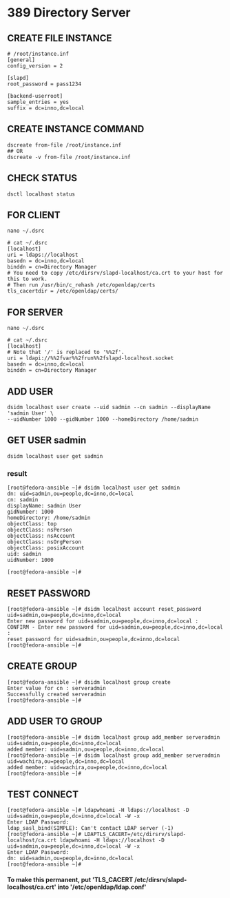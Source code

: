 # 389 Directory Server

## CREATE FILE INSTANCE

````
# /root/instance.inf
[general]
config_version = 2

[slapd]
root_password = pass1234

[backend-userroot]
sample_entries = yes
suffix = dc=inno,dc=local
````

## CREATE INSTANCE COMMAND

````
dscreate from-file /root/instance.inf
## OR
dscreate -v from-file /root/instance.inf
````


## CHECK STATUS
````
dsctl localhost status
````


## FOR CLIENT

````
nano ~/.dsrc

# cat ~/.dsrc
[localhost]
uri = ldaps://localhost
basedn = dc=inno,dc=local
binddn = cn=Directory Manager
# You need to copy /etc/dirsrv/slapd-localhost/ca.crt to your host for this to work.
# Then run /usr/bin/c_rehash /etc/openldap/certs
tls_cacertdir = /etc/openldap/certs/
````

## FOR SERVER

````
nano ~/.dsrc

# cat ~/.dsrc
[localhost]
# Note that '/' is replaced to '%%2f'.
uri = ldapi://%%2fvar%%2frun%%2fslapd-localhost.socket
basedn = dc=inno,dc=local
binddn = cn=Directory Manager
````


## ADD USER
````
dsidm localhost user create --uid sadmin --cn sadmin --displayName 'sadmin User' \
--uidNumber 1000 --gidNumber 1000 --homeDirectory /home/sadmin
````

## GET USER sadmin
````
dsidm localhost user get sadmin
````

### result
````
[root@fedora-ansible ~]# dsidm localhost user get sadmin
dn: uid=sadmin,ou=people,dc=inno,dc=local
cn: sadmin
displayName: sadmin User
gidNumber: 1000
homeDirectory: /home/sadmin
objectClass: top
objectClass: nsPerson
objectClass: nsAccount
objectClass: nsOrgPerson
objectClass: posixAccount
uid: sadmin
uidNumber: 1000

[root@fedora-ansible ~]#
````

## RESET PASSWORD
````
[root@fedora-ansible ~]# dsidm localhost account reset_password uid=sadmin,ou=people,dc=inno,dc=local
Enter new password for uid=sadmin,ou=people,dc=inno,dc=local :
CONFIRM - Enter new password for uid=sadmin,ou=people,dc=inno,dc=local :
reset password for uid=sadmin,ou=people,dc=inno,dc=local
[root@fedora-ansible ~]#
````

## CREATE GROUP

````
[root@fedora-ansible ~]# dsidm localhost group create
Enter value for cn : serveradmin
Successfully created serveradmin
[root@fedora-ansible ~]#
````

## ADD USER TO GROUP

````
[root@fedora-ansible ~]# dsidm localhost group add_member serveradmin uid=sadmin,ou=people,dc=inno,dc=local
added member: uid=sadmin,ou=people,dc=inno,dc=local
[root@fedora-ansible ~]# dsidm localhost group add_member serveradmin uid=wachira,ou=people,dc=inno,dc=local
added member: uid=wachira,ou=people,dc=inno,dc=local
[root@fedora-ansible ~]#
````


## TEST CONNECT 
````
[root@fedora-ansible ~]# ldapwhoami -H ldaps://localhost -D uid=sadmin,ou=people,dc=inno,dc=local -W -x
Enter LDAP Password:
ldap_sasl_bind(SIMPLE): Can't contact LDAP server (-1)
[root@fedora-ansible ~]# LDAPTLS_CACERT=/etc/dirsrv/slapd-localhost/ca.crt ldapwhoami -H ldaps://localhost -D uid=sadmin,ou=people,dc=inno,dc=local -W -x
Enter LDAP Password:
dn: uid=sadmin,ou=people,dc=inno,dc=local
[root@fedora-ansible ~]#
````

#### To make this permanent, put 'TLS_CACERT /etc/dirsrv/slapd-localhost/ca.crt' into '/etc/openldap/ldap.conf'


